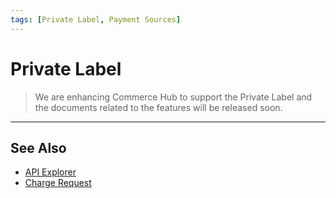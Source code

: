 ```yaml
---
tags: [Private Label, Payment Sources]
---
```



# Private Label

<!-- theme: danger -->
>We are enhancing Commerce Hub to support the Private Label and the documents related to the features will be released soon.

---

## See Also

- [API Explorer](../api/?type=post&path=/payments/v1/charges)
- [Charge Request](path?=docs/Resources/API-Documents/Payments/Charges.md)
